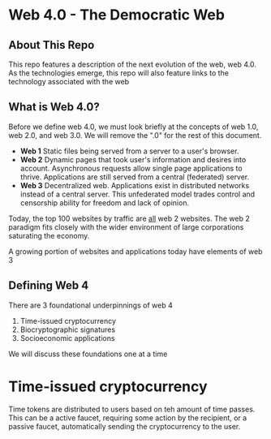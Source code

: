 # Web 4.0 - The Democratic Web

## About This Repo 

This repo features a description of the next evolution of the web, web 4.0. As the technologies emerge, this repo will also feature links to the technology associated with the web

## What is Web 4.0?

Before we define web 4.0, we must look briefly at the concepts of web 1.0, web 2.0, and web 3.0. We will remove the ".0" for the rest of this document.

 - **Web 1**
Static files being served from a server to a user's browser.
 - **Web 2**
Dynamic pages that took user's information and desires into account. Asynchronous requests allow single page applications to thrive. Applications are still served from a central (federated) server.
 - **Web 3**
Decentralized web. Applications exist in distributed networks instead of a central server. This unfederated model trades control and censorship ability for freedom and lack of opinion. 

Today, the top 100 websites by traffic are [all](https://www.alexa.com/topsites) web 2 websites. The web 2 paradigm fits closely with the wider environment of large corporations saturating the economy. 

A growing portion of websites and applications today have elements of web 3 

## Defining Web 4

There are 3 foundational underpinnings of web 4

 1. Time-issued cryptocurrency 
 2. Biocryptographic signatures
 3. Socioeconomic applications

We will discuss these foundations one at a time

# Time-issued cryptocurrency

Time tokens are distributed to users based on teh amount of time passes. This can be a active faucet, requiring some action by the recipient, or a passive faucet, automatically sending the cryptocurrency to the user. 

<!--stackedit_data:
eyJoaXN0b3J5IjpbOTU1MzExNzUwLDUwODk0MjIzNSwzNjgyMT
Q2NzUsNzY5MDkzMzIwXX0=
-->